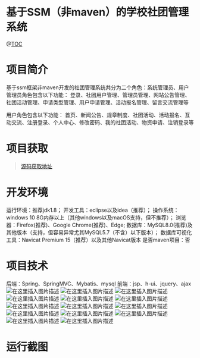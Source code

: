 # 基于SSM（非maven）的学校社团管理系统

@[TOC](基于SSM（非maven）的学校社团管理系统)
# 项目简介
基于ssm框架非maven开发的社团管理系统共分为二个角色：系统管理员、用户
管理员角色包含以下功能： 
登录、社团用户管理、管理员管理、网站公告管理、社团活动管理、申请类型管理、用户申请管理、活动报名管理、留言交流管理等

用户角色包含以下功能： 
首页、新闻公告、规章制度、社团活动、活动报名、互动交流、注册登录、个人中心、修改密码、我的社团活动、物资申请、注销登录等

 # 项目获取
> [源码获取地址](http://www.manoncode.cn/details?id=116)

 
# 开发环境

运行环境：推荐jdk1.8；
开发工具：eclipse以及idea（推荐）；
操作系统：windows 10 8G内存以上（其他windows以及macOS支持，但不推荐）；
浏览器：Firefox(推荐)、Google Chrome(推荐)、Edge;
数据库：MySQL8.0(推荐)及其他版本（支持，但容易异常尤其MySQL5.7（不含）以下版本）；
数据库可视化工具：Navicat Premium 15（推荐）以及其他Navicat版本
是否maven项目：否


 # 项目技术
 
后端：Spring、SpringMVC、Mybatis、mysql
前端：jsp、h-ui、jquery、ajax![在这里插入图片描述](https://img-blog.csdnimg.cn/8812625a965a4225ab9b809123f90814.jpeg#pic_center)
![在这里插入图片描述](https://img-blog.csdnimg.cn/8e27a77dca7741f58ba9ab67dcabf67e.jpeg#pic_center)
![在这里插入图片描述](https://img-blog.csdnimg.cn/c2a6f82a66b34a4cbac81ea24705f7fd.jpeg#pic_center)
![在这里插入图片描述](https://img-blog.csdnimg.cn/7bf0c836c13144519aa0fcbc9094e9fc.jpeg#pic_center)
![在这里插入图片描述](https://img-blog.csdnimg.cn/15ea9c6d2941456d91b70882bcd14786.jpeg#pic_center)
![在这里插入图片描述](https://img-blog.csdnimg.cn/6c3f42b32cf24c9cb742e7e73c822464.png#pic_center)
![在这里插入图片描述](https://img-blog.csdnimg.cn/e1c72496677d448db28e40e33137170b.png#pic_center)
![在这里插入图片描述](https://img-blog.csdnimg.cn/1e08ed283a42442e93881e80b20c7a34.png#pic_center)
![在这里插入图片描述](https://img-blog.csdnimg.cn/6e37ee404b644a4c8aad8fc0cd46ea66.png#pic_center)
![在这里插入图片描述](https://img-blog.csdnimg.cn/7934256c8e374dd0a1490e2d1172a55c.png#pic_center)
![在这里插入图片描述](https://img-blog.csdnimg.cn/994d2c2aa6324a68bf40af990a2a53b6.png#pic_center)
![在这里插入图片描述](https://img-blog.csdnimg.cn/f0888023ac7845ac9537991c548858b4.png#pic_center)
![在这里插入图片描述](https://img-blog.csdnimg.cn/3e9f32ecc72143b9b3938aaee041655b.png#pic_center)
![在这里插入图片描述](https://img-blog.csdnimg.cn/abd417c735054c9aa82942ed12f46782.png#pic_center)


 # 运行截图
 
